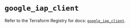 # `google_iap_client`

Refer to the Terraform Registry for docs: [`google_iap_client`](https://registry.terraform.io/providers/hashicorp/google/4.85.0/docs/resources/iap_client).
